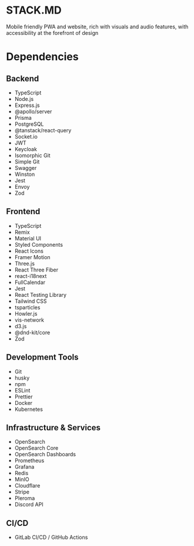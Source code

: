 # STACK.MD

Mobile friendly PWA and website, rich with visuals and audio features, with accessibility at the forefront of design

# Dependencies

## Backend
- TypeScript
- Node.js
- Express.js
- @apollo/server
- Prisma
- PostgreSQL
- @tanstack/react-query
- Socket.io
- JWT
- Keycloak
- Isomorphic Git
- Simple Git
- Swagger
- Winston
- Jest
- Envoy
- Zod

## Frontend
- TypeScript
- Remix
- Material UI
- Styled Components
- React Icons
- Framer Motion
- Three.js
- React Three Fiber
- react-i18next
- FullCalendar
- Jest
- React Testing Library
- Tailwind CSS
- tsparticles
- Howler.js
- vis-network
- d3.js
- @dnd-kit/core
- Zod

## Development Tools
- Git
- husky
- npm
- ESLint
- Prettier
- Docker
- Kubernetes

## Infrastructure & Services
- OpenSearch
- OpenSearch Core
- OpenSearch Dashboards
- Prometheus
- Grafana
- Redis
- MinIO
- Cloudflare
- Stripe
- Pleroma
- Discord API

## CI/CD
- GitLab CI/CD / GitHub Actions
